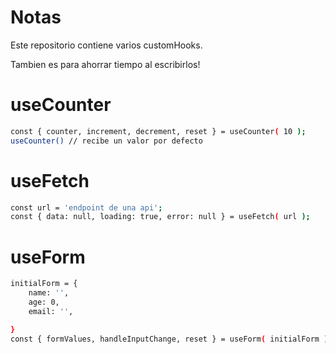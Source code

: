 # Notas

Este repositorio contiene varios customHooks.

Tambien es para ahorrar tiempo al escribirlos!

# useCounter

```sh
const { counter, increment, decrement, reset } = useCounter( 10 );
useCounter() // recibe un valor por defecto
```

# useFetch

```sh
const url = 'endpoint de una api';
const { data: null, loading: true, error: null } = useFetch( url );
```

# useForm

```sh
initialForm = {
    name: '',
    age: 0,
    email: '',

}
const { formValues, handleInputChange, reset } = useForm( initialForm );
```